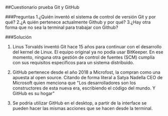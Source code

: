 ##Cuestionario prueba Git y GitHub

###Preguntas
1.¿Quién inventó el sistema de control de versión Git y por qué?
2.¿A quién pertenece actualmente Github y por qué?
3.¿Hay otra forma que no sea la terminal para trabajar con Github?

###Solución
1. Linus Torvalds inventó Git hace 15 años para continuar con el desarrollo del kernel de Linux. El equipo original ya no podía usar BitKeeper. En ese momento, ninguna otra gestión de control de fuentes (SCM) cumplía con sus requisitos específicos para un sistema distribuido.

2. GitHub pertenece desde el año 2018 a Microfost, la compran como una apuesta al open source. Citando de forma literal a Satya Nadella CEO de Microsoft quien menciona que "Los desarrolladores son los constructores de esta nueva era, escribiendo el código del mundo. Y GitHub es su hogar"

3. Se podria utilizar GitHub en el desktop, a partir de la interface se pueden hacer las mismas acciones que se hacen desde la terminal.

